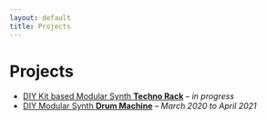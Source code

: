 ```yaml
---
layout: default
title: Projects
---
```


# Projects

* [DIY Kit based Modular Synth **Techno Rack**](/) – *in progress*
* [DIY Modular Synth **Drum Machine**](/projects/diy-modular-synthesizer-drum-machine) – *March 2020 to April 2021*

